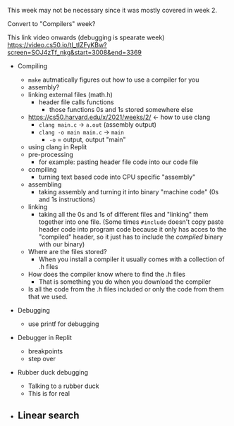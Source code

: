 This week may not be necessary since it was mostly covered in week 2.

Convert to "Compilers" week?

This link video onwards (debugging is spearate week)
https://video.cs50.io/tI_tIZFyKBw?screen=SOJ4zTf_nkg&start=3008&end=3369

- Compiling
    - `make` autmatically figures out how to use a compiler for you
    - assembly?
    - linking external files (math.h)
        - header file calls functions
            - those functions 0s and 1s stored somewhere else
    - https://cs50.harvard.edu/x/2021/weeks/2/ <- how to use clang
        - `clang main.c` -> `a.out` (assembly output)
        - `clang -o main main.c` -> `main`
            - `-o` = output, output "main"
    - using clang in Replit
    - pre-processing
        - for example: pasting header file code into our code file
    - compiling
        - turning text based code into CPU specific "assembly"
    - assembling
        - taking assembly and turning it into binary "machine code" (0s and 1s instructions)
    - linking
        - taking all the 0s and 1s of different files and "linking" them together into one file. (Some times `#include` doesn't copy paste header code into program code because it only has acces to the "compiled" header, so it just has to include the *compiled* binary with our binary)
    - Where are the files stored?
        - When you install a compiler it usually comes with a collection of .h files
    - How does the compiler know where to find the .h files
        - That is something you do when you download the compiler
    - Is all the code from the .h files included or only the code from them that we used.

- Debugging
    - use printf for debugging
- Debugger in Replit
    - breakpoints
    - step over
- Rubber duck debugging
    - Talking to a rubber duck
    - This is for real
- Linear search
    - 
